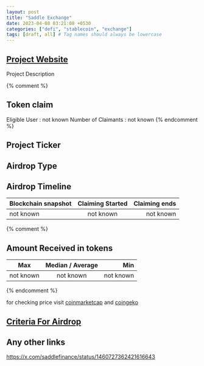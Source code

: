 ```yaml
---
layout: post
title: "Saddle Exchange"
date: 2023-04-08 03:21:08 +0530
categories: ["defi", "stablecoin", "exchange"]
tags: [draft, all] # Tag names should always be lowercase
---
```


## [Project Website](https://saddle.exchange/)

Project Description

{% comment %}

## Token claim

Eligible User : not known
Number of Claimants : not known
{% endcomment %}

## Project Ticker

## Airdrop Type

## Airdrop Timeline

| Blockchain snapshot | Claiming Started | Claiming ends |
| ------------------- | :--------------: | ------------: |
| not known           |    not known     |     not known |

{% comment %}

## Amount Received in tokens

| Max       | Median / Average |       Min |
| --------- | :--------------: | --------: |
| not known |    not known     | not known |

{% endcomment %}

for checking price visit [coinmarketcap](https://coinmarketcap.com/currencies/) and [coingeko](https://www.coingecko.com/en/coins/)

## [Criteria For Airdrop](https://blog.saddle.finance/announcing-the-saddle-sdl-token/)

## Any other links
https://x.com/saddlefinance/status/1460727362421616643